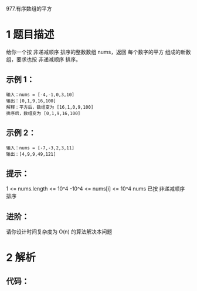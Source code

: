 977.有序数组的平方



# 1 题目描述
给你一个按 非递减顺序 排序的整数数组 nums，返回 每个数字的平方 组成的新数组，要求也按 非递减顺序 排序。


## 示例 1：
```
输入：nums = [-4,-1,0,3,10]
输出：[0,1,9,16,100]
解释：平方后，数组变为 [16,1,0,9,100]
排序后，数组变为 [0,1,9,16,100]
```
## 示例 2：
```
输入：nums = [-7,-3,2,3,11]
输出：[4,9,9,49,121]
```

## 提示：
1 <= nums.length <= 10^4
-10^4 <= nums[i] <= 10^4
nums 已按 非递减顺序 排序
 
## 进阶：
请你设计时间复杂度为 O(n) 的算法解决本问题


# 2 解析


## 代码：
```

```

